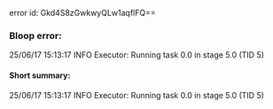 error id: Gkd4S8zGwkwyQLw1aqflFQ==
### Bloop error:

25/06/17 15:13:17 INFO Executor: Running task 0.0 in stage 5.0 (TID 5)
#### Short summary: 

25/06/17 15:13:17 INFO Executor: Running task 0.0 in stage 5.0 (TID 5)